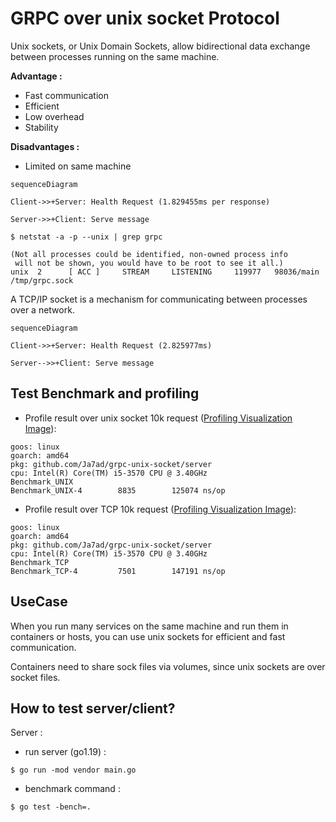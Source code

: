 # GRPC over unix socket Protocol

Unix sockets, or Unix Domain Sockets, allow bidirectional data exchange between processes running on the same machine.

**Advantage :** 
- Fast communication 
- Efficient
- Low overhead
- Stability

**Disadvantages :**
- Limited on same machine

```mermaid
sequenceDiagram

Client->>+Server: Health Request (1.829455ms per response)

Server->>+Client: Serve message
```

```shell
$ netstat -a -p --unix | grep grpc

(Not all processes could be identified, non-owned process info
 will not be shown, you would have to be root to see it all.)
unix  2      [ ACC ]     STREAM     LISTENING     119977   98036/main           /tmp/grpc.sock
```

A TCP/IP socket is a mechanism for communicating between processes over a network.

```mermaid
sequenceDiagram

Client->>+Server: Health Request (2.825977ms)

Server-->>+Client: Serve message
```


## Test Benchmark and profiling

- Profile result over unix socket 10k request ([Profiling Visualization Image](assets/unix.svg)):

```shell
goos: linux
goarch: amd64
pkg: github.com/Ja7ad/grpc-unix-socket/server
cpu: Intel(R) Core(TM) i5-3570 CPU @ 3.40GHz
Benchmark_UNIX
Benchmark_UNIX-4   	    8835	    125074 ns/op
```

- Profile result over TCP 10k request ([Profiling Visualization Image](assets/tcp.svg)):

```shell
goos: linux
goarch: amd64
pkg: github.com/Ja7ad/grpc-unix-socket/server
cpu: Intel(R) Core(TM) i5-3570 CPU @ 3.40GHz
Benchmark_TCP
Benchmark_TCP-4    	    7501	    147191 ns/op 
```

## UseCase

When you run many services on the same machine and run them in containers or hosts, you can use unix sockets for efficient and fast communication.

Containers need to share sock files via volumes, since unix sockets are over socket files.

## How to test server/client?

Server :
- run server (go1.19) :
```shell
$ go run -mod vendor main.go
```

- benchmark command :
```shell
$ go test -bench=.
```